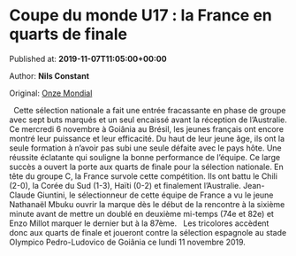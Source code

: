 
# Coupe du monde U17 : la France en quarts de finale

Published at: **2019-11-07T11:05:00+00:00**

Author: **Nils Constant**

Original: [Onze Mondial](http://www.onzemondial.com/selections/coupe-du-monde-u17--la-france-en-quarts-de-finale-201875)

 
Cette sélection nationale a fait une entrée fracassante en phase de groupe avec sept buts marqués et un seul encaissé avant la réception de l’Australie.
Ce mercredi 6 novembre à Goiânia au Brésil, les jeunes français ont encore montré leur puissance et leur efficacité. Du haut de leur jeune âge, ils ont la seule formation à n’avoir pas subi une seule défaite avec le pays hôte. Une réussite éclatante qui souligne la bonne performance de l’équipe.
Ce large succès a ouvert la porte aux quarts de finale pour la sélection nationale. En tête du groupe C, la France survole cette compétition. Ils ont battu le Chili (2-0), la Corée du Sud (1-3), Haïti (0-2) et finalement l’Australie. Jean-Claude Giuntini, le sélectionneur de cette équipe de France a vu le jeune Nathanaël Mbuku ouvrir la marque dès le début de la rencontre à la sixième minute avant de mettre un doublé en deuxième mi-temps (74e et 82e) et Enzo Millot marquer le dernier but à la 87ème.
 
Les tricolores accèdent donc aux quarts de finale et joueront contre la sélection espagnole au stade Olympico Pedro-Ludovico de Goiânia ce lundi 11 novembre 2019.
